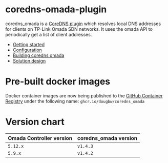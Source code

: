 # coredns-omada-plugin

coredns_omada is a [CoreDNS plugin](https://coredns.io/manual/plugins/) which resolves local DNS addresses for clients on TP-Link Omada SDN networks. It uses the omada API to periodically get a list of client addresses.

* [Getting started](docs/getting-started.md)
* [Configuration](docs/configuration.md)
* [Building coredns omada](docs/build.md)
* [Solution design](docs/solution-design.md)

# Pre-built docker images

Docker container images are now being published to the [GitHub Container Registry](https://github.com/dougbw/coredns_omada/pkgs/container/corends_omada) under the following name:
 `ghcr.io/dougbw/coredns_omada`

# Version chart

| Omada Controller version  | coredns_omada version |
| --------                  | -------               |
| `5.12.x`                  | `v1.4.3`              |
| `5.9.x`                   | `v1.4.2`              |